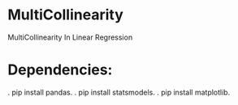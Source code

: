 # MultiCollinearity
MultiCollinearity In Linear Regression
# Dependencies:
. pip install pandas.
. pip install statsmodels. 
. pip install matplotlib.
